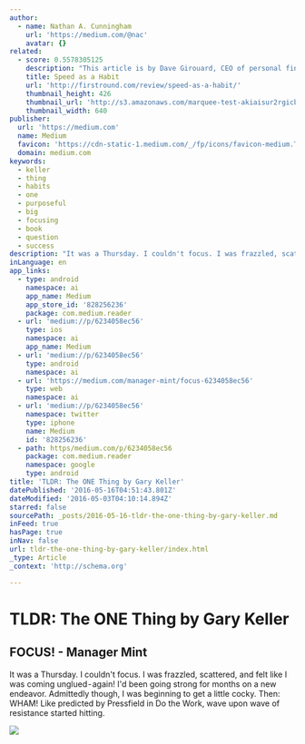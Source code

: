 ```yaml
---
author:
  - name: Nathan A. Cunningham
    url: 'https://medium.com/@nac'
    avatar: {}
related:
  - score: 0.5578305125
    description: "This article is by Dave Girouard, CEO of personal finance startup Upstart, and former President of Google Enterprise Apps. He's well known for building Google's enterprise apps division into a $1B+ global business. Here he shares his tips for making speed fundamental to your company."
    title: Speed as a Habit
    url: 'http://firstround.com/review/speed-as-a-habit/'
    thumbnail_height: 426
    thumbnail_url: 'http://s3.amazonaws.com/marquee-test-akiaisur2rgicbmpehea/8A0V9qL9TTic0g9CdcXm_Dave%20Hero.jpg'
    thumbnail_width: 640
publisher:
  url: 'https://medium.com'
  name: Medium
  favicon: 'https://cdn-static-1.medium.com/_/fp/icons/favicon-medium.TAS6uQ-Y7kcKgi0xjcYHXw.ico'
  domain: medium.com
keywords:
  - keller
  - thing
  - habits
  - one
  - purposeful
  - big
  - focusing
  - book
  - question
  - success
description: "It was a Thursday. I couldn't focus. I was frazzled, scattered, and felt like I was coming unglued - again! I'd been going strong for months on a new endeavor. Admittedly though, I was beginning to get a little cocky. Then: WHAM! Like predicted by Pressfield in Do the Work, wave upon wave of resistance started hitting."
inLanguage: en
app_links:
  - type: android
    namespace: ai
    app_name: Medium
    app_store_id: '828256236'
    package: com.medium.reader
  - url: 'medium://p/6234058ec56'
    type: ios
    namespace: ai
    app_name: Medium
  - url: 'medium://p/6234058ec56'
    type: android
    namespace: ai
  - url: 'https://medium.com/manager-mint/focus-6234058ec56'
    type: web
    namespace: ai
  - url: 'medium://p/6234058ec56'
    namespace: twitter
    type: iphone
    name: Medium
    id: '828256236'
  - path: https/medium.com/p/6234058ec56
    package: com.medium.reader
    namespace: google
    type: android
title: 'TLDR: The ONE Thing by Gary Keller'
datePublished: '2016-05-16T04:51:43.801Z'
dateModified: '2016-05-03T04:10:14.894Z'
starred: false
sourcePath: _posts/2016-05-16-tldr-the-one-thing-by-gary-keller.md
inFeed: true
hasPage: true
inNav: false
url: tldr-the-one-thing-by-gary-keller/index.html
_type: Article
_context: 'http://schema.org'

---
```

# TLDR: The ONE Thing by Gary Keller

<article style=""><h1>FOCUS! - Manager Mint</h1><p>It was a Thursday. I couldn't focus. I was frazzled, scattered, and felt like I was coming unglued - again! I'd been going strong for months on a new endeavor. Admittedly though, I was beginning to get a little cocky. Then: WHAM! Like predicted by Pressfield in Do the Work, wave upon wave of resistance started hitting.</p><img src="https://cdn-images-1.medium.com/max/2000/1*WFbpfrjwVZfACpfSXgwj_Q.jpeg" /></article>
